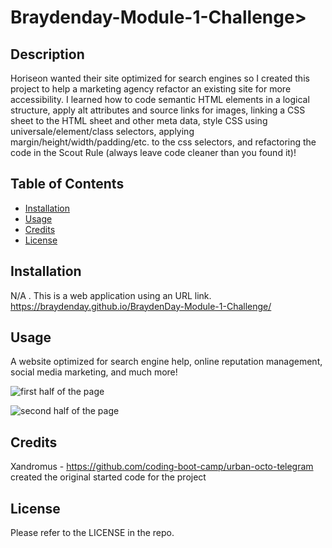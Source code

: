 # Braydenday-Module-1-Challenge>

## Description

Horiseon wanted their site optimized for search engines so I created this project to help a marketing agency refactor an existing site for more accessibility. I learned how to code semantic HTML elements in a logical structure, apply alt attributes and source links for images, linking a CSS sheet to the HTML sheet and other meta data, style CSS using universale/element/class selectors, applying margin/height/width/padding/etc. to the css selectors, and refactoring the code in the Scout Rule (always leave code cleaner than you found it)!

## Table of Contents

- [Installation](#installation)
- [Usage](#usage)
- [Credits](#credits)
- [License](#license)

## Installation

N/A . This is a web application using an URL link. https://braydenday.github.io/BraydenDay-Module-1-Challenge/

## Usage

A website optimized for search engine help, online reputation management, social media marketing, and much more! 

![first half of the page](/Develop/assets/images/Screenshot1.png?raw=true "First Half of the URL Page")

![second half of the page](/Develop/assets/images/Screenshot2.png?raw=true "Second Half of the URL Page")

## Credits

Xandromus - https://github.com/coding-boot-camp/urban-octo-telegram
created the original started code for the project

## License

Please refer to the LICENSE in the repo.

